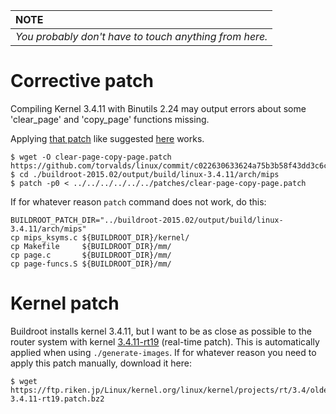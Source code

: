 | NOTE                       |
|:---------------------------|
| _You probably don't have to touch anything from here._ |

# Corrective patch

Compiling Kernel 3.4.11 with Binutils 2.24 may output errors about some 'clear_page' and 'copy_page' functions missing.

Applying [that patch](https://github.com/torvalds/linux/commit/c022630633624a75b3b58f43dd3c6cc896a56cff?diff=unified&w=0) like suggested [here](https://www.spinics.net/lists/mips/msg63437.html) works.

```console
$ wget -O clear-page-copy-page.patch https://github.com/torvalds/linux/commit/c022630633624a75b3b58f43dd3c6cc896a56cff.patch
$ cd ./buildroot-2015.02/output/build/linux-3.4.11/arch/mips
$ patch -p0 < ../../../../../../patches/clear-page-copy-page.patch
```

If for whatever reason `patch` command does not work, do this:

```console
BUILDROOT_PATCH_DIR="../buildroot-2015.02/output/build/linux-3.4.11/arch/mips"
cp mips_ksyms.c ${BUILDROOT_DIR}/kernel/
cp Makefile     ${BUILDROOT_DIR}/mm/
cp page.c       ${BUILDROOT_DIR}/mm/
cp page-funcs.S ${BUILDROOT_DIR}/mm/
```

# Kernel patch

Buildroot installs kernel 3.4.11, but I want to be as close as possible to the router system with kernel [3.4.11-rt19](https://lwn.net/Articles/516691/) (real-time patch).
This is automatically applied when using `./generate-images`.
If for whatever reason you need to apply this patch manually, download it here:

```console
$ wget https://ftp.riken.jp/Linux/kernel.org/linux/kernel/projects/rt/3.4/older/patch-3.4.11-rt19.patch.bz2
```
